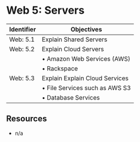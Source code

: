 # Web 5: Servers

Identifier   | Objectives
-------------|------------
Web: 5.1     | Explain Shared Servers
Web: 5.2     | Explain Cloud Servers
             | &bull; Amazon Web Services (AWS)
             | &bull; Rackspace
Web: 5.3     | Explain Explain Cloud Services
             | &bull; File Services such as AWS S3
             | &bull; Database Services

## Resources
- n/a
